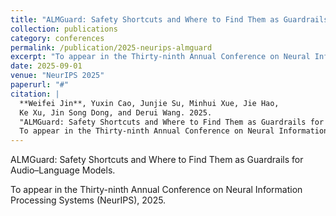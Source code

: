 ```yaml
---
title: "ALMGuard: Safety Shortcuts and Where to Find Them as Guardrails for Audio–Language Models"
collection: publications
category: conferences
permalink: /publication/2025-neurips-almguard
excerpt: "To appear in the Thirty-ninth Annual Conference on Neural Information Processing Systems (NeurIPS), 2025."
date: 2025-09-01
venue: "NeurIPS 2025"
paperurl: "#"
citation: |
  **Weifei Jin**, Yuxin Cao, Junjie Su, Minhui Xue, Jie Hao, 
  Ke Xu, Jin Song Dong, and Derui Wang. 2025. 
  "ALMGuard: Safety Shortcuts and Where to Find Them as Guardrails for Audio–Language Models." 
  To appear in the Thirty-ninth Annual Conference on Neural Information Processing Systems (NeurIPS), 2025.
---
```


ALMGuard: Safety Shortcuts and Where to Find Them as Guardrails for Audio–Language Models.

To appear in the Thirty-ninth Annual Conference on Neural Information Processing Systems (NeurIPS), 2025.
